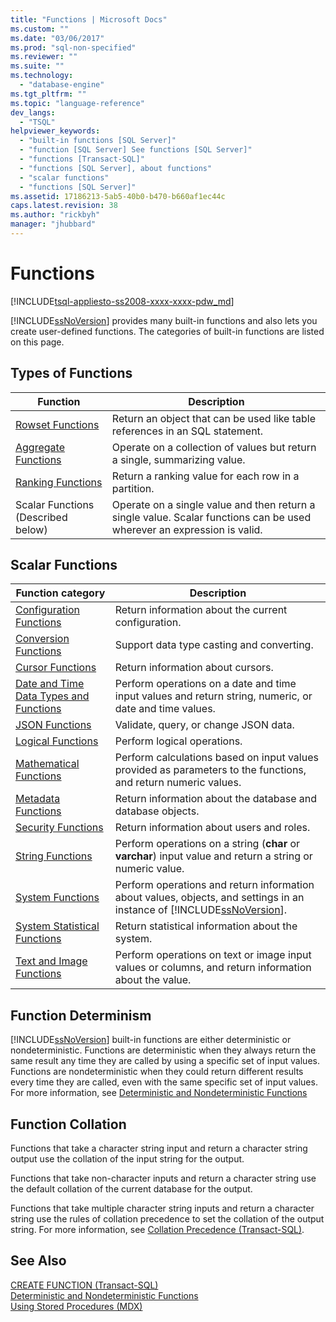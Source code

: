 ```yaml
---
title: "Functions | Microsoft Docs"
ms.custom: ""
ms.date: "03/06/2017"
ms.prod: "sql-non-specified"
ms.reviewer: ""
ms.suite: ""
ms.technology: 
  - "database-engine"
ms.tgt_pltfrm: ""
ms.topic: "language-reference"
dev_langs: 
  - "TSQL"
helpviewer_keywords: 
  - "built-in functions [SQL Server]"
  - "function [SQL Server] See functions [SQL Server]"
  - "functions [Transact-SQL]"
  - "functions [SQL Server], about functions"
  - "scalar functions"
  - "functions [SQL Server]"
ms.assetid: 17186213-5ab5-40b0-b470-b660af1ec44c
caps.latest.revision: 38
ms.author: "rickbyh"
manager: "jhubbard"
---
```

# Functions
[!INCLUDE[tsql-appliesto-ss2008-xxxx-xxxx-pdw_md](../../relational-databases/reference/system-catalog-views/includes/tsql-appliesto-ss2008-xxxx-xxxx-pdw-md.md)]

  [!INCLUDE[ssNoVersion](../../advanced-analytics/r-services/includes/ssnoversion-md.md)] provides many built-in functions and also lets you create user-defined functions. The categories of built-in functions are listed on this page.  
  
## Types of Functions  
  
|Function|Description|  
|--------------|-----------------|  
|[Rowset Functions](../../t-sql/functions/rowset-functions-transact-sql.md)|Return an object that can be used like table references in an SQL statement.|  
|[Aggregate Functions](../../t-sql/functions/aggregate-functions-transact-sql.md)|Operate on a collection of values but return a single, summarizing value.|  
|[Ranking Functions](../../t-sql/functions/ranking-functions-transact-sql.md)|Return a ranking value for each row in a partition.|  
|Scalar Functions (Described below)|Operate on a single value and then return a single value. Scalar functions can be used wherever an expression is valid.|  
  
## Scalar Functions  
  
|Function category|Description|  
|-----------------------|-----------------|  
|[Configuration Functions](../../t-sql/functions/configuration-functions-transact-sql.md)|Return information about the current configuration.|  
|[Conversion Functions](../../t-sql/functions/conversion-functions-transact-sql.md)|Support data type casting and converting.|  
|[Cursor Functions](../../t-sql/functions/cursor-functions-transact-sql.md)|Return information about cursors.|  
|[Date and Time Data Types and Functions](../../t-sql/functions/date-and-time-data-types-and-functions-transact-sql.md)|Perform operations on a date and time input values and return string, numeric, or date and time values.|  
|[JSON Functions](../../t-sql/functions/json-functions-transact-sql.md)|Validate, query, or change JSON data.|  
|[Logical Functions](../Topic/Logical%20Functions%20\(Transact-SQL\).md)|Perform logical operations.|  
|[Mathematical Functions](../../t-sql/functions/mathematical-functions-transact-sql.md)|Perform calculations based on input values provided as parameters to the functions, and return numeric values.|  
|[Metadata Functions](../../t-sql/functions/metadata-functions-transact-sql.md)|Return information about the database and database objects.|  
|[Security Functions](../../t-sql/functions/security-functions-transact-sql.md)|Return information about users and roles.|  
|[String Functions](../../t-sql/functions/string-functions-transact-sql.md)|Perform operations on a string (**char** or **varchar**) input value and return a string or numeric value.|  
|[System Functions](../../relational-databases/reference/system-functions/system-functions-for-transact-sql.md)|Perform operations and return information about values, objects, and settings in an instance of [!INCLUDE[ssNoVersion](../../advanced-analytics/r-services/includes/ssnoversion-md.md)].|  
|[System Statistical Functions](../../t-sql/functions/system-statistical-functions-transact-sql.md)|Return statistical information about the system.|  
|[Text and Image Functions](../Topic/Text%20and%20Image%20Functions%20\(Transact-SQL\).md)|Perform operations on text or image input values or columns, and return information about the value.|  
  
## Function Determinism  
 [!INCLUDE[ssNoVersion](../../advanced-analytics/r-services/includes/ssnoversion-md.md)] built-in functions are either deterministic or nondeterministic. Functions are deterministic when they always return the same result any time they are called by using a specific set of input values. Functions are nondeterministic when they could return different results every time they are called, even with the same specific set of input values. For more information, see [Deterministic and Nondeterministic Functions](../../relational-databases/user-defined-functions/deterministic-and-nondeterministic-functions.md)  
  
## Function Collation  
 Functions that take a character string input and return a character string output use the collation of the input string for the output.  
  
 Functions that take non-character inputs and return a character string use the default collation of the current database for the output.  
  
 Functions that take multiple character string inputs and return a character string use the rules of collation precedence to set the collation of the output string. For more information, see [Collation Precedence &#40;Transact-SQL&#41;](../../t-sql/statements/collation-precedence-transact-sql.md).  
  
## See Also  
 [CREATE FUNCTION &#40;Transact-SQL&#41;](../../t-sql/statements/create-function-transact-sql.md)   
 [Deterministic and Nondeterministic Functions](../../relational-databases/user-defined-functions/deterministic-and-nondeterministic-functions.md)   
 [Using Stored Procedures &#40;MDX&#41;](../../mdx/using-stored-procedures-mdx.md)  
  
  